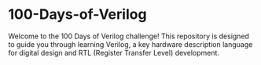 # 100-Days-of-Verilog
Welcome to the 100 Days of Verilog challenge! This repository is designed to guide you through learning Verilog, a key hardware description language for digital design and RTL (Register Transfer Level) development.
